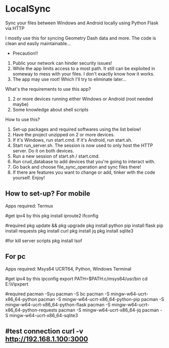 # LocalSync
Sync your files between Windows and Android locally using Python Flask via HTTP

I mostly use this for syncing Geometry Dash data and more. The code is clean and easily maintainable...

* Precaution!!
1. Public your network can hinder security issues!
2. While the app limits access to a most path. It still can be exploited in someway to mess with your files. I don't exactly know how it works.
3. The app may use root! Which I'll try to eliminate later...

What's the requirements to use this app?
1. 2 or more devices running either Windows or Android (root needed maybe)
2. Some knowledge about shell scripts

How to use this?
1. Set-up packages and required softwares using the list below!
2. Have the project unzipped on 2 or more devices.
3. If it's Windows, run start.cmd. If it's Android, run start.sh. 
4. Start run_server.sh. The session is now used to only host the HTTP server. Do it on both devices.
5. Run a new session of start.sh / start.cmd.
6. Run crud_database to add devices that you're going to interact with.
7. Go back and choose file_sync_operation and sync files there!
8. If there are features you want to change or add, tinker with the code yourself. Enjoy!


How to set-up? 
For mobile
--------------------------------------------------------------------------------------
Apps required: Termux

#get ipv4 by this
pkg install iproute2
ifconfig

#required
pkg update && pkg upgrade
pkg install python
pip install flask
pip install requests
pkg install curl
pkg install jq
pkg install sqlite3

#for kill server scripts
pkg install lsof

For pc
--------------------------------------------------------------------------------------
Apps required: Msys64 UCRT64, Python, Windows Terminal

#get ipv4 by this
ipconfig
export PATH=$PATH:c/msys64/usr/bin
cd E:\Vipxpert

#required
pacman -Syu
pacman -S bc
pacman -S mingw-w64-ucrt-x86_64-python
pacman -S mingw-w64-ucrt-x86_64-python-pip
pacman -S mingw-w64-ucrt-x86_64-python-flask
pacman -S mingw-w64-ucrt-x86_64-python-requests
pacman -S mingw-w64-ucrt-x86_64-jq
pacman -S mingw-w64-ucrt-x86_64-sqlite3

#test connection
curl -v http://192.168.1.100:3000
--------------------------------------------------------------------------------------

